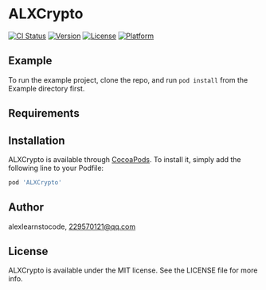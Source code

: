# ALXCrypto

[![CI Status](https://img.shields.io/travis/alexlearnstocode/ALXCrypto.svg?style=flat)](https://travis-ci.org/alexlearnstocode/ALXCrypto)
[![Version](https://img.shields.io/cocoapods/v/ALXCrypto.svg?style=flat)](https://cocoapods.org/pods/ALXCrypto)
[![License](https://img.shields.io/cocoapods/l/ALXCrypto.svg?style=flat)](https://cocoapods.org/pods/ALXCrypto)
[![Platform](https://img.shields.io/cocoapods/p/ALXCrypto.svg?style=flat)](https://cocoapods.org/pods/ALXCrypto)

## Example

To run the example project, clone the repo, and run `pod install` from the Example directory first.

## Requirements

## Installation

ALXCrypto is available through [CocoaPods](https://cocoapods.org). To install
it, simply add the following line to your Podfile:

```ruby
pod 'ALXCrypto'
```

## Author

alexlearnstocode, 229570121@qq.com

## License

ALXCrypto is available under the MIT license. See the LICENSE file for more info.
